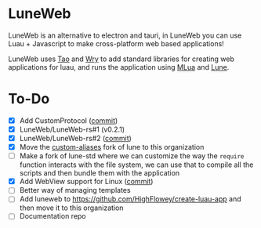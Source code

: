 # LuneWeb

LuneWeb is an alternative to electron and tauri, in LuneWeb you can use Luau + Javascript to make cross-platform web based applications!

LuneWeb uses [Tao](https://github.com/tauri-apps/tao) and [Wry](https://github.com/tauri-apps/wry) to add standard libraries for creating web applications for luau, and runs the application using [MLua](https://github.com/mlua-rs/mlua) and [Lune](https://github.com/lune-org/lune).

# To-Do

- [x] Add CustomProtocol ([commit](https://github.com/LuneWeb/LuneWeb-rs/commit/09cd20c6892b78a24d45630ec31739a590d75d20))
- [x] LuneWeb/LuneWeb-rs#1 (v0.2.1)
- [x] LuneWeb/LuneWeb-rs#2 ([commit](https://github.com/LuneWeb/LuneWeb-rs/commit/f4e1b3b3afd8f9b48942b633bb7e783954cf3d76))
- [x] Move the [custom-aliases](https://github.com/HighFlowey/luneweb/tree/custom-aliases) fork of lune to this organization
- [ ] Make a fork of lune-std where we can customize the way the `require` function interacts with the file system, we can use that to compile all the scripts and then bundle them with the application
- [x] Add WebView support for Linux ([commit](https://github.com/LuneWeb/LuneWeb-rs/commit/b7efd57c9be92f78f975007d58d18a140380ebc5))
- [ ] Better way of managing templates
- [ ] Add luneweb to https://github.com/HighFlowey/create-luau-app and then move it to this organization
- [ ] Documentation repo
